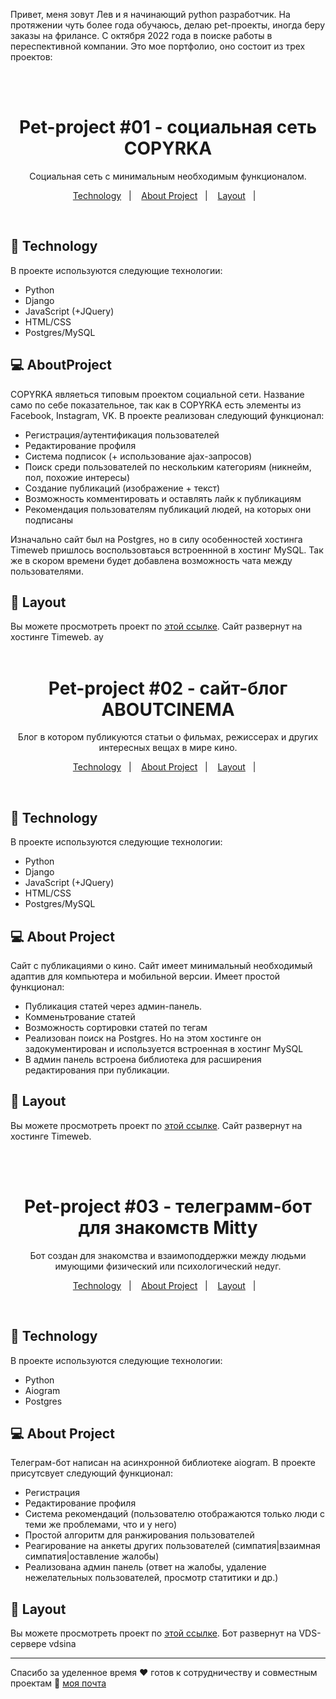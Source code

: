 Привет, меня зовут Лев и я начинающий python разработчик. На протяжении чуть более года обучаюсь, делаю pet-проекты, иногда беру заказы на фрилансе. С октября 2022 года в поиске работы в переспективной компании. Это мое портфолио, оно состоит из трех проектов:

<br>
<br>

<h1 align="center"> Pet-project #01 - социальная сеть COPYRKA

 </h1>

<p align="center">
Социальная сеть с минимальным необходимым функционалом.
</p>

<p align="center">
  <a href="#-Technology">Technology</a>&nbsp;&nbsp;&nbsp;|&nbsp;&nbsp;&nbsp;
  <a href="#-AboutProject">About Project</a>&nbsp;&nbsp;&nbsp;|&nbsp;&nbsp;&nbsp;
  <a href="#-Layout">Layout</a>&nbsp;&nbsp;&nbsp;|&nbsp;&nbsp;&nbsp;
</p>

<br>

## 🚀 Technology

В проекте используются следующие технологии:

- Python
- Django
- JavaScript (+JQuery)
- HTML/CSS
- Postgres/MySQL

## 💻 AboutProject

COPYRKA являеться типовым проектом социальной сети. Название само по себе показательное, так как в COPYRKA есть элементы из Facebook, Instagram, VK. В проекте реализован следующий функционал: 

- Регистрация/аутентификация пользователей
- Редактирование профиля
- Система подписок (+ использование ajax-запросов)
- Поиск среди пользователей по нескольким категориям (никнейм, пол, похожие интересы)
- Создание публикаций (изображение + текст)
- Возможность комментировать и оставлять лайк к публикациям
- Рекомендация пользователям публикаций людей, на которых они подписаны

Изначально сайт был на Postgres, но в силу особенностей хостинга Timeweb пришлось воспользовтаься встроеннной в хостинг MySQL. Так же в скором времени будет добавлена возможность чата между пользователями.

## 🔖 Layout

Вы можете просмотреть проект по [этой ссылке](https://www.figma.com/file/gpqavL469k0pPUGOmAQEM9/Explorer-Lab-%2301/duplicate). Сайт развернут на хостинге Timeweb.
ау
<br><br>

<h1 align="center"> Pet-project #02 - сайт-блог ABOUTCINEMA

 </h1>

<p align="center">
Блог в котором публикуются статьи о фильмах, режиссерах и других интересных вещах в мире кино.
</p>

<p align="center">
  <a href="#-Technology">Technology</a>&nbsp;&nbsp;&nbsp;|&nbsp;&nbsp;&nbsp;
  <a href="#-AboutProject">About Project</a>&nbsp;&nbsp;&nbsp;|&nbsp;&nbsp;&nbsp;
  <a href="#-Layout">Layout</a>&nbsp;&nbsp;&nbsp;|&nbsp;&nbsp;&nbsp;
</p>

<br>

## 🚀 Technology

В проекте используются следующие технологии:

- Python
- Django
- JavaScript (+JQuery)
- HTML/CSS
- Postgres/MySQL

## 💻 About Project

Сайт с публикациями о кино. Сайт имеет минимальный необходимый адаптив для компьютера и мобильной версии. Имеет простой функционал:

- Публикация статей через админ-панель.
- Комменьтрование статей
- Возможность сортировки статей по тегам
- Реализован поиск на Postgres. Но на этом хостинге он задокументирован и используется встроенная в хостинг MySQL
- В админ панель встроена библиотека для расширения редактирования при публикации.

## 🔖 Layout

Вы можете просмотреть проект по [этой ссылке](https://www.figma.com/file/gpqavL469k0pPUGOmAQEM9/Explorer-Lab-%2301/duplicate). Сайт развернут на хостинге Timeweb.

<br><br>

<h1 align="center"> Pet-project #03 - телеграмм-бот для знакомств Mitty

 </h1>

<p align="center">
Бот создан для знакомства и взаимоподдержки между людьми имующими физический или психологический недуг.
</p>

<p align="center">
  <a href="#-Technology">Technology</a>&nbsp;&nbsp;&nbsp;|&nbsp;&nbsp;&nbsp;
  <a href="#-AboutProject">About Project</a>&nbsp;&nbsp;&nbsp;|&nbsp;&nbsp;&nbsp;
  <a href="#-Layout">Layout</a>&nbsp;&nbsp;&nbsp;|&nbsp;&nbsp;&nbsp;
</p>

<br>

## 🚀 Technology

В проекте используются следующие технологии:

- Python
- Aiogram
- Postgres

## 💻 About Project

Телеграм-бот написан на асинхронной библиотеке aiogram. В проекте присутсвует следующий функционал:

- Регистрация
- Редактирование профиля
- Система рекомендаций (пользователю отображаются только люди с теми же проблемами, что и у него)
- Простой алгоритм для ранжирования пользователей
- Реагирование на анкеты других пользователей (симпатия|взаимная симпатия|оставление жалобы)
- Реализована админ панель (ответ на жалобы, удаление нежелательных пользователей, просмотр статитики и др.)

## 🔖 Layout

Вы можете просмотреть проект по [этой ссылке](https://www.figma.com/file/gpqavL469k0pPUGOmAQEM9/Explorer-Lab-%2301/duplicate). Бот развернут на VDS-сервере vdsina

---

Спасибо за уделенное время ♥ готов к сотрудничеству и совместным проектам :wave: [моя почта](https://discord.gg/rocketseat)
